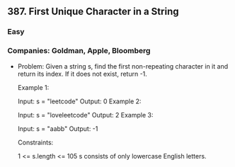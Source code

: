 ## 387. First Unique Character in a String
### Easy

### Companies: Goldman, Apple, Bloomberg


 - Problem: Given a string s, find the first non-repeating character in it and return its index. If it does not exist, return -1.

 

    Example 1:

    Input: s = "leetcode"
    Output: 0
    Example 2:

    Input: s = "loveleetcode"
    Output: 2
    Example 3:

    Input: s = "aabb"
    Output: -1
    

    Constraints:

    1 <= s.length <= 105
    s consists of only lowercase English letters.